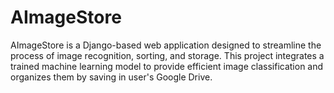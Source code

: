 # AImageStore
AImageStore is a Django-based web application designed to streamline the process of image recognition, sorting, and storage. This project integrates a trained machine learning model to provide efficient image classification and organizes them by saving in user's Google Drive.
